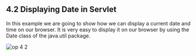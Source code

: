 4.2 Displaying Date in Servlet
------------------------------
In this example we are going to show how we can display a current date and time on our browser. It is very easy to display it on our browser by using the Date class of the java.util package.


![op 4 2](https://cloud.githubusercontent.com/assets/16942766/13045276/7356e66e-d3f8-11e5-96de-b3db547a8438.jpg)


